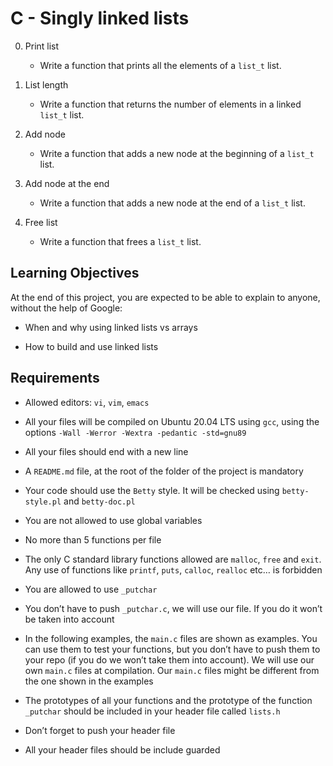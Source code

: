# C - Singly linked lists

0. Print list
   - Write a function that prints all the elements of a `list_t` list.

0. List length
   - Write a function that returns the number of elements in a linked `list_t` list.

0. Add node
   - Write a function that adds a new node at the beginning of a `list_t` list.

0. Add node at the end
   - Write a function that adds a new node at the end of a `list_t` list.

0. Free list
   - Write a function that frees a `list_t` list.

## Learning Objectives

At the end of this project, you are expected to be able to explain to anyone, without the help of Google:
- When and why using linked lists vs arrays
* How to build and use linked lists

## Requirements

- Allowed editors: `vi`, `vim`, `emacs`
* All your files will be compiled on Ubuntu 20.04 LTS using `gcc`, using the options ```-Wall -Werror -Wextra -pedantic -std=gnu89 ```
+ All your files should end with a new line
- A `README.md` file, at the root of the folder of the project is mandatory
* Your code should use the `Betty` style. It will be checked using `betty-style.pl` and `betty-doc.pl`
+ You are not allowed to use global variables
- No more than 5 functions per file
* The only C standard library functions allowed are `malloc`, `free` and `exit`. Any use of functions like `printf`, `puts`, `calloc`, `realloc` etc… is forbidden
+ You are allowed to use `_putchar`
- You don’t have to push `_putchar.c`, we will use our file. If you do it won’t be taken into account
* In the following examples, the `main.c` files are shown as examples. You can use them to test your functions, but you don’t have to push them to your repo (if you do we won’t take 
  them into account). We will use our own `main.c` files at compilation. Our `main.c` files might be different from the one shown in the examples
+ The prototypes of all your functions and the prototype of the function `_putchar` should be included in your header file called `lists.h`
- Don’t forget to push your header file
* All your header files should be include guarded